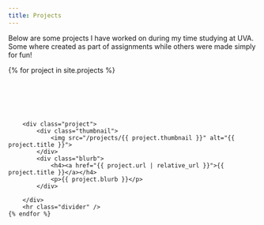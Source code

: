 ```yaml
---
title: Projects
---
```

<style>

    .project-container {
        display: flex;
        flex-wrap: wrap;
        gap: 2vh;
    }

    .project {
        display: flex;
        padding: 4%;
    }

    .project p{
        font-size: small;
    }

    .thumbnail {
        box-shadow: 0 4px 8px 0 rgba(0, 0, 0, 0.2), 0 6px 20px 0 rgba(0, 0, 0, 0.19);
        flex: 1;
        width: 25vw;
        height: 25vh;

    }
    
    .thumbnail img {
        object-fit: cover;
        border-radius: 2%;
    }

    .blurb {
        padding-left: 5%;

        flex: 2;
    }

    .divider {
        color: white;
        border-color: grey;
        height: 1vh;
        width: 100%;
        border-style: inset;
        border-radius: 5px;
    }

</style>

Below are some projects I have worked on during my time studying at UVA. Some where created as part of assignments while others were made simply for fun!

<div class="project-container">
    {% for project in site.projects %}

        <div class="project">
            <div class="thumbnail">
                <img src="/projects/{{ project.thumbnail }}" alt="{{ project.title }}">
            </div>
            <div class="blurb">
                <h4><a href="{{ project.url | relative_url }}">{{ project.title }}</a></h4>
                <p>{{ project.blurb }}</p>
            </div>
        
        </div>
        <hr class="divider" />
    {% endfor %}

</div>